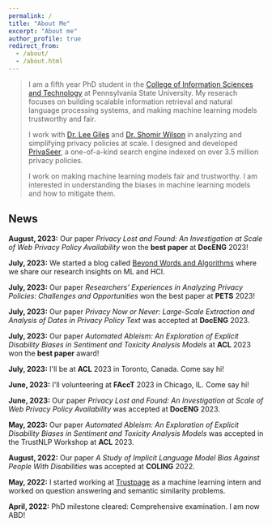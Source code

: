 ```yaml
---
permalink: /
title: "About Me"
excerpt: "About me"
author_profile: true
redirect_from: 
  - /about/
  - /about.html
---
```




> I am a fifth year PhD student in the [College of Information Sciences and Technology](https://ist.psu.edu/) at Pennsylvania State University. My reserach focuses on building scalable information retrieval and natural language processing systems, and making machine learning models trustworthy and fair. 
>  
> I work with [Dr. Lee Giles](http://clgiles.ist.psu.edu/) and [Dr. Shomir Wilson](https://shomir.net/) in analyzing and simplifying privacy policies at scale. I designed and developed [PrivaSeer](https://privaseer.ist.psu.edu/), a one-of-a-kind search engine indexed on over 3.5 million privacy policies.
>
> I work on making machine learning models fair and trustworthy. I am interested in understanding the biases in machine learning models and how to mitigate them. 


## News

<b>August, 2023:</b> Our paper *Privacy Lost and Found: An Investigation at Scale of Web Privacy Policy Availability* won the **best paper** at **DocENG** 2023!

<b>July, 2023:</b> We started a blog called [Beyond Words and Algorithms](https://medium.com/@nlphci.phd) where we share our research insights on ML and HCI.

<b>July, 2023:</b> Our paper *Researchers’ Experiences in Analyzing Privacy Policies: Challenges and Opportunities* won the best paper at **PETS** 2023!

<b>July, 2023:</b> Our paper *Privacy Now or Never: Large-Scale Extraction and Analysis of
Dates in Privacy Policy Text* was accepted at **DocENG** 2023.

<b>July, 2023:</b> Our paper *Automated Ableism: An Exploration of Explicit Disability Biases in Sentiment and Toxicity Analysis Models* at **ACL** 2023 won the **best paper** award!

<b>July, 2023:</b> I'll be at **ACL** 2023 in Toronto, Canada. Come say hi!

<b>June, 2023:</b> I'll volunteering at **FAccT** 2023 in Chicago, IL. Come say hi!

<b>June, 2023:</b> Our paper *Privacy Lost and Found: An Investigation at Scale of Web Privacy Policy Availability* was accepted at **DocENG** 2023. 

<b>May, 2023:</b> Our paper *Automated Ableism: An Exploration of Explicit Disability Biases in Sentiment and Toxicity Analysis Models* was accepted in the TrustNLP Workshop at **ACL** 2023.  

<b>August, 2022:</b> Our paper *A Study of Implicit Language Model Bias Against People With Disabilities* was accepted at **COLING** 2022.

<b>May, 2022:</b> I started working at [Trustpage](https://trustpage.com/) as a machine learning intern and worked on question answering and semantic similarity problems.  

<b>April, 2022:</b> PhD milestone cleared: Comprehensive examination. I am now ABD!


